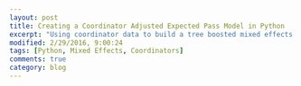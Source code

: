 ```yaml
---
layout: post
title: Creating a Coordinator Adjusted Expected Pass Model in Python
excerpt: "Using coordinator data to build a tree boosted mixed effects model"
modified: 2/29/2016, 9:00:24
tags: [Python, Mixed Effects, Coordinators]
comments: true
category: blog
---
```




